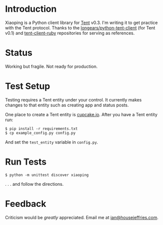 # Introduction

Xiaoping is a Python client library for [Tent](https://tent.io) v0.3. I'm writing it to get practice with the Tent protocol. Thanks to the [longears/python-tent-client](https://github.com/longears/python-tent-client) (for Tent v0.1) and [tent-client-ruby](https://github.com/tent/tent-client-ruby) repositories for serving as references.

# Status

Working but fragile. Not ready for production.

# Test Setup

Testing requires a Tent entity under your control. It currently makes changes to that entity such as creating app and status posts.

One place to create a Tent entity is [cupcake.io](https://cupcake.io/). After you have a Tent entity run:

    $ pip install -r requirements.txt
    $ cp example_config.py config.py

And set the `test_entity` variable in `config.py`.

# Run Tests

    $ python -m unittest discover xiaoping

. . . and follow the directions.

# Feedback

Criticism would be *greatly* appreciated. Email me at [ian@housejeffries.com](mailto:ian@housejeffries.com).
